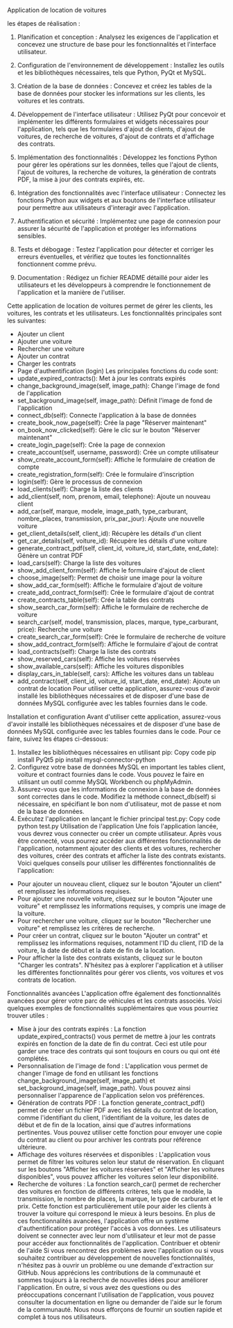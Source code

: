 Application de location de voitures

les étapes de réalisation :

1. Planification et conception : Analysez les exigences de l'application et concevez une structure de base pour les fonctionnalités et l'interface utilisateur.

2. Configuration de l'environnement de développement : Installez les outils et les bibliothèques nécessaires, tels que Python, PyQt et MySQL.

3. Création de la base de données : Concevez et créez les tables de la base de données pour stocker les informations sur les clients, les voitures et les contrats.

4. Développement de l'interface utilisateur : Utilisez PyQt pour concevoir et implémenter les différents formulaires et widgets nécessaires pour l'application, tels que les formulaires d'ajout de clients, d'ajout de voitures, de recherche de voitures, d'ajout de contrats et d'affichage des contrats.

5. Implémentation des fonctionnalités : Développez les fonctions Python pour gérer les opérations sur les données, telles que l'ajout de clients, l'ajout de voitures, la recherche de voitures, la génération de contrats PDF, la mise à jour des contrats expirés, etc.

6. Intégration des fonctionnalités avec l'interface utilisateur : Connectez les fonctions Python aux widgets et aux boutons de l'interface utilisateur pour permettre aux utilisateurs d'interagir avec l'application.

7. Authentification et sécurité : Implémentez une page de connexion pour assurer la sécurité de l'application et protéger les informations sensibles.

8. Tests et débogage : Testez l'application pour détecter et corriger les erreurs éventuelles, et vérifiez que toutes les fonctionnalités fonctionnent comme prévu.

9. Documentation : Rédigez un fichier README détaillé pour aider les utilisateurs et les développeurs à comprendre le fonctionnement de l'application et la manière de l'utiliser.

Cette application de location de voitures permet de gérer les clients, les voitures, les contrats et les utilisateurs. Les fonctionnalités principales sont les suivantes:
*	Ajouter un client
*	Ajouter une voiture
*	Rechercher une voiture
*	Ajouter un contrat
*	Charger les contrats
*	Page d'authentification (login)
Les principales fonctions du code sont:
*	update_expired_contracts(): Met à jour les contrats expirés
*	change_background_image(self, image_path): Change l'image de fond de l'application
*	set_background_image(self, image_path): Définit l'image de fond de l'application
*	connect_db(self): Connecte l'application à la base de données
*	create_book_now_page(self): Crée la page "Réserver maintenant"
*	on_book_now_clicked(self): Gère le clic sur le bouton "Réserver maintenant"
*	create_login_page(self): Crée la page de connexion
*	create_account(self, username, password): Crée un compte utilisateur
*	show_create_account_form(self): Affiche le formulaire de création de compte
*	create_registration_form(self): Crée le formulaire d'inscription
*	login(self): Gère le processus de connexion
*	load_clients(self): Charge la liste des clients
*	add_client(self, nom, prenom, email, telephone): Ajoute un nouveau client
*	add_car(self, marque, modele, image_path, type_carburant, nombre_places, transmission, prix_par_jour): Ajoute une nouvelle voiture
*	get_client_details(self, client_id): Récupère les détails d'un client
*	get_car_details(self, voiture_id): Récupère les détails d'une voiture
*	generate_contract_pdf(self, client_id, voiture_id, start_date, end_date): Génère un contrat PDF
*	load_cars(self): Charge la liste des voitures
*	show_add_client_form(self): Affiche le formulaire d'ajout de client
*	choose_image(self): Permet de choisir une image pour la voiture
*	show_add_car_form(self): Affiche le formulaire d'ajout de voiture
*	create_add_contract_form(self): Crée le formulaire d'ajout de contrat
*	create_contracts_table(self): Crée la table des contrats
*	show_search_car_form(self): Affiche le formulaire de recherche de voiture
*	search_car(self, model, transmission, places, marque, type_carburant, price): Recherche une voiture
*	create_search_car_form(self): Crée le formulaire de recherche de voiture
*	show_add_contract_form(self): Affiche le formulaire d'ajout de contrat
*	load_contracts(self): Charge la liste des contrats
*	show_reserved_cars(self): Affiche les voitures réservées
*	show_available_cars(self): Affiche les voitures disponibles
*	display_cars_in_table(self, cars): Affiche les voitures dans un tableau
*	add_contract(self, client_id, voiture_id, start_date, end_date): Ajoute un contrat de location
Pour utiliser cette application, assurez-vous d'avoir installé les bibliothèques nécessaires et de disposer d'une base de données MySQL configurée avec les tables fournies dans le code.

Installation et configuration
Avant d'utiliser cette application, assurez-vous d'avoir installé les bibliothèques nécessaires et de disposer d'une base de données MySQL configurée avec les tables fournies dans le code. Pour ce faire, suivez les étapes ci-dessous:
1.	Installez les bibliothèques nécessaires en utilisant pip:
Copy code
pip install PyQt5 pip install mysql-connector-python 
2.	Configurez votre base de données MySQL en important les tables client, voiture et contract fournies dans le code. Vous pouvez le faire en utilisant un outil comme MySQL Workbench ou phpMyAdmin.
3.	Assurez-vous que les informations de connexion à la base de données sont correctes dans le code. Modifiez la méthode connect_db(self) si nécessaire, en spécifiant le bon nom d'utilisateur, mot de passe et nom de la base de données.
4.	Exécutez l'application en lançant le fichier principal test.py:
Copy code
python test.py 
Utilisation de l'application
Une fois l'application lancée, vous devrez vous connecter ou créer un compte utilisateur. Après vous être connecté, vous pourrez accéder aux différentes fonctionnalités de l'application, notamment ajouter des clients et des voitures, rechercher des voitures, créer des contrats et afficher la liste des contrats existants.
Voici quelques conseils pour utiliser les différentes fonctionnalités de l'application:
*	Pour ajouter un nouveau client, cliquez sur le bouton "Ajouter un client" et remplissez les informations requises.
*	Pour ajouter une nouvelle voiture, cliquez sur le bouton "Ajouter une voiture" et remplissez les informations requises, y compris une image de la voiture.
*	Pour rechercher une voiture, cliquez sur le bouton "Rechercher une voiture" et remplissez les critères de recherche.
*	Pour créer un contrat, cliquez sur le bouton "Ajouter un contrat" et remplissez les informations requises, notamment l'ID du client, l'ID de la voiture, la date de début et la date de fin de la location.
*	Pour afficher la liste des contrats existants, cliquez sur le bouton "Charger les contrats".
N'hésitez pas à explorer l'application et à utiliser les différentes fonctionnalités pour gérer vos clients, vos voitures et vos contrats de location.


Fonctionnalités avancées
L'application offre également des fonctionnalités avancées pour gérer votre parc de véhicules et les contrats associés. Voici quelques exemples de fonctionnalités supplémentaires que vous pourriez trouver utiles :
*	Mise à jour des contrats expirés : La fonction update_expired_contracts() vous permet de mettre à jour les contrats expirés en fonction de la date de fin du contrat. Ceci est utile pour garder une trace des contrats qui sont toujours en cours ou qui ont été complétés.
*	Personnalisation de l'image de fond : L'application vous permet de changer l'image de fond en utilisant les fonctions change_background_image(self, image_path) et set_background_image(self, image_path). Vous pouvez ainsi personnaliser l'apparence de l'application selon vos préférences.
*	Génération de contrats PDF : La fonction generate_contract_pdf() permet de créer un fichier PDF avec les détails du contrat de location, comme l'identifiant du client, l'identifiant de la voiture, les dates de début et de fin de la location, ainsi que d'autres informations pertinentes. Vous pouvez utiliser cette fonction pour envoyer une copie du contrat au client ou pour archiver les contrats pour référence ultérieure.
*	Affichage des voitures réservées et disponibles : L'application vous permet de filtrer les voitures selon leur statut de réservation. En cliquant sur les boutons "Afficher les voitures réservées" et "Afficher les voitures disponibles", vous pouvez afficher les voitures selon leur disponibilité.
*	Recherche de voitures : La fonction search_car() permet de rechercher des voitures en fonction de différents critères, tels que le modèle, la transmission, le nombre de places, la marque, le type de carburant et le prix. Cette fonction est particulièrement utile pour aider les clients à trouver la voiture qui correspond le mieux à leurs besoins.
En plus de ces fonctionnalités avancées, l'application offre un système d'authentification pour protéger l'accès à vos données. Les utilisateurs doivent se connecter avec leur nom d'utilisateur et leur mot de passe pour accéder aux fonctionnalités de l'application.
Contribuer et obtenir de l'aide
Si vous rencontrez des problèmes avec l'application ou si vous souhaitez contribuer au développement de nouvelles fonctionnalités, n'hésitez pas à ouvrir un problème ou une demande d'extraction sur GitHub. Nous apprécions les contributions de la communauté et sommes toujours à la recherche de nouvelles idées pour améliorer l'application.
En outre, si vous avez des questions ou des préoccupations concernant l'utilisation de l'application, vous pouvez consulter la documentation en ligne ou demander de l'aide sur le forum de la communauté. Nous nous efforçons de fournir un soutien rapide et complet à tous nos utilisateurs.


